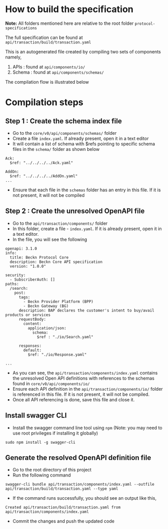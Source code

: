 # How to build the specification

**Note:** All folders mentioned here are relative to the root folder ```protocol-specifications```

The full specification can be found at `api/transaction/build/transaction.yaml`

This is an autogenerated file created by compiling two sets of components namely,

1. APIs : found at `api/components/io/`
2. Schema : found at `api/components/schemas/`

The compilation flow is illustrated below



# Compilation steps

## Step 1 : Create the schema index file

- Go to the ```core/v0/api/components/schemas/``` folder
- Create a file ```index.yaml```. If already present, open it in a text editor
- It will contain a list of schema with $refs pointing to specific schema files in the ```schema/``` folder as shown below

```
Ack:
  $ref: "../../../../Ack.yaml"
  
AddOn:
  $ref: "../../../../AddOn.yaml"
...
```
- Ensure that each file in the ```schemas``` folder has an entry in this file. If it is not present, it will not be compiled


## Step 2 : Create the unresolved OpenAPI file

- Go to the `api/transaction/components/` folder
- In this folder, create a file - `index.yaml`. If it is already present, open it in a text editor.
- In the file, you will see the following

```
openapi: 3.1.0
info:
  title: Beckn Protocol Core
  description: Beckn Core API specification
  version: "1.0.0"

security:
  - SubscriberAuth: []
paths:
  /search:
    post:
      tags:
        - Beckn Provider Platform (BPP)
        - Beckn Gateway (BG)
      description: BAP declares the customer's intent to buy/avail products or services
      requestBody:
        content:
          application/json:
            schema:
              $ref : "./io/Search.yaml"

      responses:
        default:
          $ref: "./io/Response.yaml"

...

```
- As you can see, the ```api/transaction/components/index.yaml``` contains the unresolved Open API definitions with references to the schemas found in ```core/v0/api/components/io/```
- Ensure each API definition in the ```api/transaction/components/io/``` folder is referenced in this file. If it is not present, it will not be compiled. 
- Once all API referencing is done, save this file and close it.

## Install swagger CLI

- Install the swagger command line tool using ```npm``` (Note: you may need to use root privileges if installing it globally)

```
sudo npm install -g swagger-cli
```

## Generate the resolved OpenAPI definition file

- Go to the root directory of this project
- Run the following command

```
swagger-cli bundle api/transaction/components/index.yaml --outfile api/transaction/build/transaction.yaml --type yaml
```

- If the command runs successfully, you should see an output like this,

```
Created api/transaction/build/transaction.yaml from api/transaction/components/index.yaml
```

- Commit the changes and push the updated code